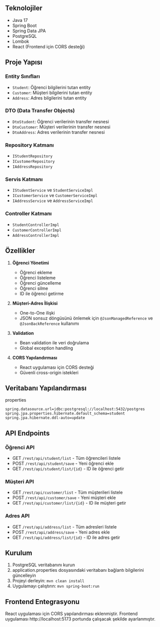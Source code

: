 ## Teknolojiler

- Java 17
- Spring Boot
- Spring Data JPA
- PostgreSQL
- Lombok
- React (Frontend için CORS desteği)

## Proje Yapısı

### Entity Sınıfları
- `Student`: Öğrenci bilgilerini tutan entity
- `Customer`: Müşteri bilgilerini tutan entity
- `Address`: Adres bilgilerini tutan entity

### DTO (Data Transfer Objects)
- `DtoStudent`: Öğrenci verilerinin transfer nesnesi
- `DtoCustomer`: Müşteri verilerinin transfer nesnesi
- `DtoAddress`: Adres verilerinin transfer nesnesi

### Repository Katmanı
- `IStudentRepository`
- `ICustomerRepository`
- `IAddressRepository`

### Servis Katmanı
- `IStudentService` ve `StudentServiceImpl`
- `ICustomerService` ve `CustomerServiceImpl`
- `IAddressService` ve `AddressServiceImpl`

### Controller Katmanı
- `StudentControllerImpl`
- `CustomerControllerImpl`
- `AddressControllerImpl`


## Özellikler

1. **Öğrenci Yönetimi**
   - Öğrenci ekleme
   - Öğrenci listeleme
   - Öğrenci güncelleme
   - Öğrenci silme
   - ID ile öğrenci getirme

2. **Müşteri-Adres İlişkisi**
   - One-to-One ilişki
   - JSON sonsuz döngüsünü önlemek için `@JsonManagedReference` ve `@JsonBackReference` kullanımı

3. **Validation**
   - Bean validation ile veri doğrulama
   - Global exception handling

4. **CORS Yapılandırması**
   - React uygulaması için CORS desteği
   - Güvenli cross-origin istekleri

## Veritabanı Yapılandırması

properties

```
spring.datasource.url=jdbc:postgresql://localhost:5432/postgres
spring.jpa.properties.hibernate.default_schema=student
spring.jpa.hibernate.ddl-auto=update
```

## API Endpoints

### Öğrenci API
- GET `/rest/api/student/list` - Tüm öğrencileri listele
- POST `/rest/api/student/save` - Yeni öğrenci ekle
- GET `/rest/api/student/list/{id}` - ID ile öğrenci getir

### Müşteri API
- GET `/rest/api/customer/list` - Tüm müşterileri listele
- POST `/rest/api/customer/save` - Yeni müşteri ekle
- GET `/rest/api/customer/list/{id}` - ID ile müşteri getir

### Adres API
- GET `/rest/api/address/list` - Tüm adresleri listele
- POST `/rest/api/address/save` - Yeni adres ekle
- GET `/rest/api/address/list/{id}` - ID ile adres getir

## Kurulum

1. PostgreSQL veritabanını kurun
2. application.properties dosyasındaki veritabanı bağlantı bilgilerini güncelleyin
3. Projeyi derleyin: `mvn clean install`
4. Uygulamayı çalıştırın: `mvn spring-boot:run`

## Frontend Entegrasyonu

React uygulaması için CORS yapılandırması eklenmiştir. Frontend uygulaması http://localhost:5173 portunda çalışacak şekilde ayarlanmıştır.

